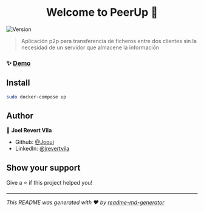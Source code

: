 <h1 align="center">Welcome to PeerUp 👋</h1>
<p>
  <img alt="Version" src="https://img.shields.io/badge/version-1.0.0-blue.svg?cacheSeconds=2592000" />
</p>

> Aplicación p2p para transferencia de ficheros entre dos clientes sin la necesidad de un servidor que almacene la información

### ✨ [Demo](peerapp.ddns.net)

## Install

```sh
sudo docker-compose up
```

## Author

👤 **Joel Revert Vila**

* Github: [@Jooui](https://github.com/Jooui)
* LinkedIn: [@jrevertvila](https://linkedin.com/in/jrevertvila)

## Show your support

Give a ⭐️ if this project helped you!

***
_This README was generated with ❤️ by [readme-md-generator](https://github.com/kefranabg/readme-md-generator)_